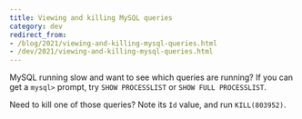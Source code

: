 ```yaml
---
title: Viewing and killing MySQL queries
category: dev
redirect_from:
- /blog/2021/viewing-and-killing-mysql-queries.html
- /dev/2021/viewing-and-killing-mysql-queries.html
---
```


MySQL running slow and want to see which queries are running? If you can get a
`mysql>` prompt, try `SHOW PROCESSLIST` or `SHOW FULL PROCESSLIST`.

Need to kill one of those queries? Note its `Id` value, and run
`KILL(803952)`.
